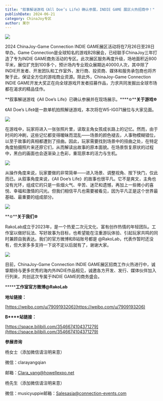 ```yaml
---
title: "叙事解谜游戏《All Doe’s Life》确认参展，INDIE GAME 展区火热招商中！"
publishDate: 2024-06-21
category: ChinaJoy专区
author: 莱尔
---
```


![](https://ec-net-1251389766.cos.ap-shanghai.myqcloud.com/wp-content/uploads/2024/06/20240621155327798.png)

2024 ChinaJoy-Game Connection INDIE GAME展区活动将在7月26日至28日举办。Game Connection是全球知名的游戏B2B展会，已经联手ChinaJoy三年打造了专为INDIE GAME商务活动的专区。此次展区服务再度升级，场地面积近800平米，展位扩充到100多个，预计场内专业观众展期达40000人次，其中除了INDIE开发者、开发团队和工作室外，发行商、投资商、媒体和服务承包商也将齐聚于此，保证全方位的游戏商业资源。除此外，ChinaJoy-Game Connection INDIE GAME开发大奖正在向全球游戏开发者招募作品，力求共同发掘出全球市场都在渴求的精品佳作。

**叙事解谜游戏《All Doe’s Life》已确认参展并在现场展示。****✡****关于游戏✡**

《All Doe’s Life》是一款单机拍照解谜游戏，本次将在W5-IG071展位与大家见面。

![](https://ec-net-1251389766.cos.ap-shanghai.myqcloud.com/wp-content/uploads/2024/06/20240621155330169.png)

在游戏中，玩家将进入一张张照片里，读取主角女孩成长路上的记忆。然而，由于时间的冲刷，这些记忆都变得暧昧而混乱——场景的颜色褪去，人事物模糊错位，以至于故事的真相都遭到了扭曲。因此，玩家需要找到场景中的扭曲之处，在特定角度拍摄照片来还原它们，从而解读出故事的原本面貌。在场景恢复原状的过程中，黑白的画面也会逐渐染上色彩，重现原本的活力与生机。

![](https://ec-net-1251389766.cos.ap-shanghai.myqcloud.com/wp-content/uploads/2024/06/20240621155332977.png)

从操作角度来说，玩家要做的非常简单——进入场景、调整视角、按下快门，仅此而已。从叙事角度来说，《All Doe’s Life》的故事也很平凡。它不是爽文，主角也没有光环，组成它的只是一些烟火气、辛苦、迷茫和遗憾，再加上一些微小的喜悦、幸福和激情的闪光。但我们相信平凡也需要被看见，因为平凡正是这个世界最基础、最重要的组成部分。

![](https://ec-net-1251389766.cos.ap-shanghai.myqcloud.com/wp-content/uploads/2024/06/20240621155339217.png)

**✡****关于我们✡**

RakoLab成立于2023年，是一个热爱二次元文化、富有创作热情的年轻团队。工作室以做好玩法、写好故事为目标，也希望能在注重游玩体验、引起玩家共鸣的同时兼顾自我表达。我们的官方微博和B站账号都是 @RakoLab，代表作暂时还没有，但大家多多支持一下说不定以后就有了，谢谢大家。

![](https://ec-net-1251389766.cos.ap-shanghai.myqcloud.com/wp-content/uploads/2024/06/20240621155342335.png)

目前，ChinaJoy-Game Connection INDIE GAME展区招商工作火热进行中，诚挚期待与更多优秀的海内外INDIE作品相见，诚邀各方开发、发行、媒体伙伴加入行列来，共创这次专属于INDIE GAME的商务盛会。

**\*****工作室官方微博@RakoLab**

**地址链接：**

[https://weibo.com/u/7909193206](https://weibo.com/u/7909193206)

**B****站链接：**

[https://space.bilibili.com/3546674104371279](https://space.bilibili.com/3546674104371279)

**参展咨询**

  
杨女士（添加微信请注明来意）

微信：clarayangqian

邮箱：[Clara\_yang@howellexpo.net](mailto:Clara_yang@howellexpo.net)

杨先生（添加微信请注明来意）

微信：musicyuppie邮箱：Salesasia@connection-events.com
